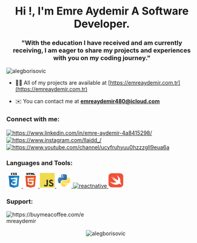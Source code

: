 <h1 align="center">Hi !, I'm Emre Aydemir A Software Developer.</h1>
<h3 align="center">"With the education I have received and am currently receiving, I am eager to share my projects and experiences with you on my coding journey."</h3>

<p align="left"> <img src="https://komarev.com/ghpvc/?username=alegborisovic&label=Profile%20views&color=0e75b6&style=flat" alt="alegborisovic" /> </p>

- 👨‍💻 All of my projects are available at [https://emreaydemir.com.tr](https://emreaydemir.com.tr)

- ✉️ You can contact me at **emreaydemir480@icloud.com**

<h3 align="left">Connect with me:</h3>
<p align="left">
<a href="https://linkedin.com/in/https://www.linkedin.com/in/emre-aydemir-4a8415298/" target="blank"><img align="center" src="https://raw.githubusercontent.com/rahuldkjain/github-profile-readme-generator/master/src/images/icons/Social/linked-in-alt.svg" alt="https://www.linkedin.com/in/emre-aydemir-4a8415298/" height="30" width="40" /></a>
<a href="https://instagram.com/https://www.instagram.com/llaidd_/" target="blank"><img align="center" src="https://raw.githubusercontent.com/rahuldkjain/github-profile-readme-generator/master/src/images/icons/Social/instagram.svg" alt="https://www.instagram.com/llaidd_/" height="30" width="40" /></a>
<a href="https://www.youtube.com/c/https://www.youtube.com/channel/ucyfruhyuu0hzzzgll9eua6a" target="blank"><img align="center" src="https://raw.githubusercontent.com/rahuldkjain/github-profile-readme-generator/master/src/images/icons/Social/youtube.svg" alt="https://www.youtube.com/channel/ucyfruhyuu0hzzzgll9eua6a" height="30" width="40" /></a>
</p>

<h3 align="left">Languages and Tools:</h3>
<p align="left"> <a href="https://www.w3schools.com/css/" target="_blank" rel="noreferrer"> <img src="https://raw.githubusercontent.com/devicons/devicon/master/icons/css3/css3-original-wordmark.svg" alt="css3" width="40" height="40"/> </a> <a href="https://www.w3.org/html/" target="_blank" rel="noreferrer"> <img src="https://raw.githubusercontent.com/devicons/devicon/master/icons/html5/html5-original-wordmark.svg" alt="html5" width="40" height="40"/> </a> <a href="https://developer.mozilla.org/en-US/docs/Web/JavaScript" target="_blank" rel="noreferrer"> <img src="https://raw.githubusercontent.com/devicons/devicon/master/icons/javascript/javascript-original.svg" alt="javascript" width="40" height="40"/> </a> <a href="https://www.python.org" target="_blank" rel="noreferrer"> <img src="https://raw.githubusercontent.com/devicons/devicon/master/icons/python/python-original.svg" alt="python" width="40" height="40"/> </a> <a href="https://reactnative.dev/" target="_blank" rel="noreferrer"> <img src="https://reactnative.dev/img/header_logo.svg" alt="reactnative" width="40" height="40"/> </a> <a href="https://developer.apple.com/swift/" target="_blank" rel="noreferrer"> <img src="https://raw.githubusercontent.com/devicons/devicon/master/icons/swift/swift-original.svg" alt="swift" width="40" height="40"/> </a> </p>

<h3 align="left">Support:</h3>
<p><a href="https://www.buymeacoffee.com/https://buymeacoffee.com/emreaydemir"> <img align="left" src="https://cdn.buymeacoffee.com/buttons/v2/default-yellow.png" height="50" width="210" alt="https://buymeacoffee.com/emreaydemir" /></a></p><br><br>

<p><img align="center" src="https://github-readme-stats.vercel.app/api/top-langs?username=alegborisovic&show_icons=true&locale=en&layout=compact" alt="alegborisovic" /></p>
